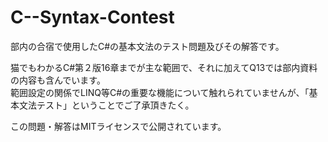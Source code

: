 C--Syntax-Contest
=================

部内の合宿で使用したC#の基本文法のテスト問題及びその解答です。  

猫でもわかるC#第２版16章までが主な範囲で、それに加えてQ13では部内資料の内容も含んでいます。  
範囲設定の関係でLINQ等C#の重要な機能について触れられていませんが、「基本文法テスト」ということでご了承頂きたく。  

この問題・解答はMITライセンスで公開されています。  
